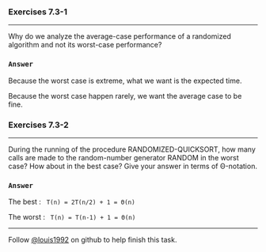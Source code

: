 ### Exercises 7.3-1
***
Why do we analyze the average-case performance of a randomized algorithm and not its worst-case performance?

### `Answer`

Because the worst case is extreme, what we want is the expected time.

Because the worst case happen rarely, we want the average case to be fine.

### Exercises 7.3-2
***
During the running of the procedure RANDOMIZED-QUICKSORT, how many calls are made to the random-number generator RANDOM in the worst case? How about in the best case? Give your answer in terms of Θ-notation.

### `Answer`
The best :  <code> T(n) = 2T(n/2) + 1 = Θ(n) </code>

The worst : <code> T(n) = T(n-1) + 1 = Θ(n) </code>



***
Follow [@louis1992](https://github.com/gzc) on github to help finish this task.

